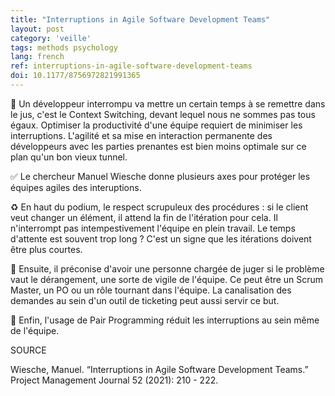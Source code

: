 ```yaml
---
title: "Interruptions in Agile Software Development Teams"
layout: post
category: 'veille'
tags: methods psychology
lang: french
ref: interruptions-in-agile-software-development-teams
doi: 10.1177/8756972821991365
---
```


🙉 Un développeur interrompu va mettre un certain temps à se remettre dans le jus, c'est le Context Switching, devant lequel nous ne sommes pas tous égaux. Optimiser la productivité d'une équipe requiert de minimiser les interruptions. L'agilité et sa mise en interaction permanente des développeurs avec les parties prenantes est bien moins optimale sur ce plan qu'un bon vieux tunnel.

✅ Le chercheur Manuel Wiesche donne plusieurs axes pour protéger les équipes agiles des interuptions.

♻️ En haut du podium, le respect scrupuleux des procédures : si le client veut changer un élément, il attend la fin de l'itération pour cela. Il n'interrompt pas intempestivement l'équipe en plein travail. Le temps d'attente est souvent trop long ? C'est un signe que les itérations doivent être plus courtes.

🦍 Ensuite, il préconise d'avoir une personne chargée de juger si le problème vaut le dérangement, une sorte de vigile de l'équipe. Ce peut être un Scrum Master, un PO ou un rôle tournant dans l'équipe. La canalisation des demandes au sein d'un outil de ticketing peut aussi servir ce but.

🤝 Enfin, l'usage de Pair Programming réduit les interruptions au sein même de l'équipe.

SOURCE

Wiesche, Manuel. “Interruptions in Agile Software Development Teams.” Project Management Journal 52 (2021): 210 - 222.